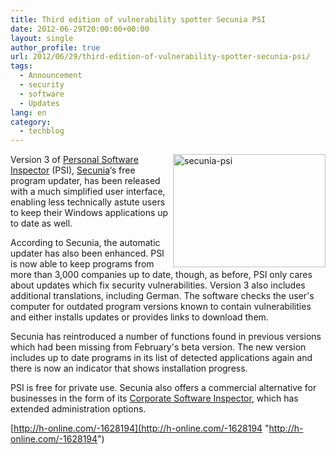 ```yaml
---
title: Third edition of vulnerability spotter Secunia PSI
date: 2012-06-29T20:00:00+00:00
layout: single
author_profile: true
url: 2012/06/29/third-edition-of-vulnerability-spotter-secunia-psi/
tags:
  - Announcement
  - security
  - software
  - Updates
lang: en
category: 
  - techblog
---
```

<a href="http://lh4.ggpht.com/-hYGc7WomQq4/T-4CXzCyLcI/AAAAAAAAGZc/ckx8P2_YTxI/s1600-h/secunia-psi%25255B2%25255D.jpg" target="_blank"><img title="secunia-psi" border="0" alt="secunia-psi" align="right" src="http://lh5.ggpht.com/-nq69_BuUJ9U/T-4CZ05T3dI/AAAAAAAAGZk/VUh01zpwqFI/secunia-psi_thumb%25255B2%25255D.jpg?imgmax=800" width="244" height="181" /></a>Version 3 of [Personal Software Inspector](http://secunia.com/products/consumer/psi/) (PSI), [Secunia](http://secunia.com/)&#8216;s free program updater, has been released with a much simplified user interface, enabling less technically astute users to keep their Windows applications up to date as well. 

According to Secunia, the automatic updater has also been enhanced. PSI is now able to keep programs from more than 3,000 companies up to date, though, as before, PSI only cares about updates which fix security vulnerabilities. Version 3 also includes additional translations, including German. The software checks the user's computer for outdated program versions known to contain vulnerabilities and either installs updates or provides links to download them. 

Secunia has reintroduced a number of functions found in previous versions which had been missing from February's beta version. The new version includes up to date programs in its list of detected applications again and there is now an indicator that shows installation progress. 

PSI is free for private use. Secunia also offers a commercial alternative for businesses in the form of its [Corporate Software Inspector](http://secunia.com/products/corporate/csi/), which has extended administration options. 

[http://h-online.com/-1628194](http://h-online.com/-1628194 "http://h-online.com/-1628194")